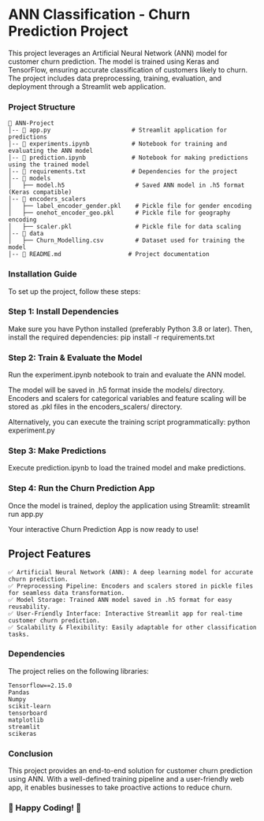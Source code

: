 # ANN Classification - Churn Prediction Project
This project leverages an Artificial Neural Network (ANN) model for customer churn prediction. The model is trained using Keras and TensorFlow, ensuring accurate classification of customers likely to churn. The project includes data preprocessing, training, evaluation, and deployment through a Streamlit web application.

### Project Structure
```plaintext
📂 ANN-Project
│-- 📜 app.py                       # Streamlit application for predictions
│-- 📜 experiments.ipynb            # Notebook for training and evaluating the ANN model
│-- 📜 prediction.ipynb             # Notebook for making predictions using the trained model
│-- 📜 requirements.txt             # Dependencies for the project
│-- 📂 models
│   ├── model.h5                    # Saved ANN model in .h5 format (Keras compatible)
│-- 📂 encoders_scalers
│   ├── label_encoder_gender.pkl    # Pickle file for gender encoding
│   ├── onehot_encoder_geo.pkl      # Pickle file for geography encoding
│   ├── scaler.pkl                  # Pickle file for data scaling
│-- 📂 data
│   ├── Churn_Modelling.csv         # Dataset used for training the model
│-- 📜 README.md                   # Project documentation
```
### Installation Guide
To set up the project, follow these steps:

### Step 1: Install Dependencies
Make sure you have Python installed (preferably Python 3.8 or later). Then, install the required dependencies:
pip install -r requirements.txt

### Step 2: Train & Evaluate the Model
Run the experiment.ipynb notebook to train and evaluate the ANN model.

The model will be saved in .h5 format inside the models/ directory.
Encoders and scalers for categorical variables and feature scaling will be stored as .pkl files in the encoders_scalers/ directory.

Alternatively, you can execute the training script programmatically:
python experiment.py

### Step 3: Make Predictions
Execute prediction.ipynb to load the trained model and make predictions.

### Step 4: Run the Churn Prediction App
Once the model is trained, deploy the application using Streamlit:
streamlit run app.py

Your interactive Churn Prediction App is now ready to use!

## Project Features
```
✅ Artificial Neural Network (ANN): A deep learning model for accurate churn prediction.
✅ Preprocessing Pipeline: Encoders and scalers stored in pickle files for seamless data transformation.
✅ Model Storage: Trained ANN model saved in .h5 format for easy reusability.
✅ User-Friendly Interface: Interactive Streamlit app for real-time customer churn prediction.
✅ Scalability & Flexibility: Easily adaptable for other classification tasks.
```
### Dependencies
The project relies on the following libraries:
```
Tensorflow==2.15.0
Pandas 
Numpy 
scikit-learn
tensorboard
matplotlib
streamlit
scikeras
```

### Conclusion
This project provides an end-to-end solution for customer churn prediction using ANN. With a well-defined training pipeline and a user-friendly web app, it enables businesses to take proactive actions to reduce churn.

### 🚀 Happy Coding! 🚀

